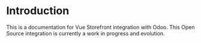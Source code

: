 # Introduction

This is a documentation for Vue Storefront integration with Odoo.
This Open Source integration is currently a work in progress and evolution.

